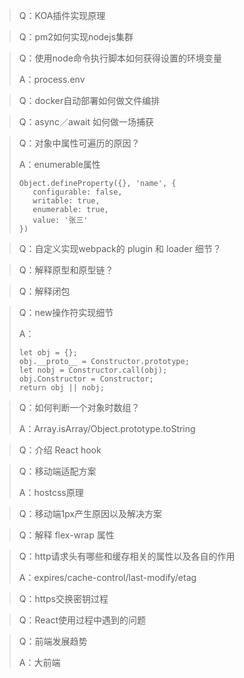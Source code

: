 > Q：KOA插件实现原理

> Q：pm2如何实现nodejs集群

> Q：使用node命令执行脚本如何获得设置的环境变量
>
> A：process.env

> Q：docker自动部署如何做文件编排

> Q：async／await 如何做一场捕获

> Q：对象中属性可遍历的原因？
> 
> A：enumerable属性
> ```
> Object.defineProperty({}, 'name', {
>    configurable: false,
>    writable: true,
>    enumerable: true,
>    value: '张三'
> })
> ```

> Q：自定义实现webpack的 plugin 和 loader 细节？

> Q：解释原型和原型链？

> Q：解释闭包

> Q：new操作符实现细节
>
> A：
> ```
> let obj = {};
> obj.__proto__ = Constructor.prototype;
> let nobj = Constructor.call(obj);
> obj.Constructor = Constructor;
> return obj || nobj;
> ```

> Q：如何判断一个对象时数组？
>
> A：Array.isArray/Object.prototype.toString

> Q：介绍 React hook

> Q：移动端适配方案
>
> A：hostcss原理

> Q：移动端1px产生原因以及解决方案

> Q：解释 flex-wrap 属性

> Q：http请求头有哪些和缓存相关的属性以及各自的作用
>
> A：expires/cache-control/last-modify/etag

> Q：https交换密钥过程

> Q：React使用过程中遇到的问题

> Q：前端发展趋势
>
> A：大前端